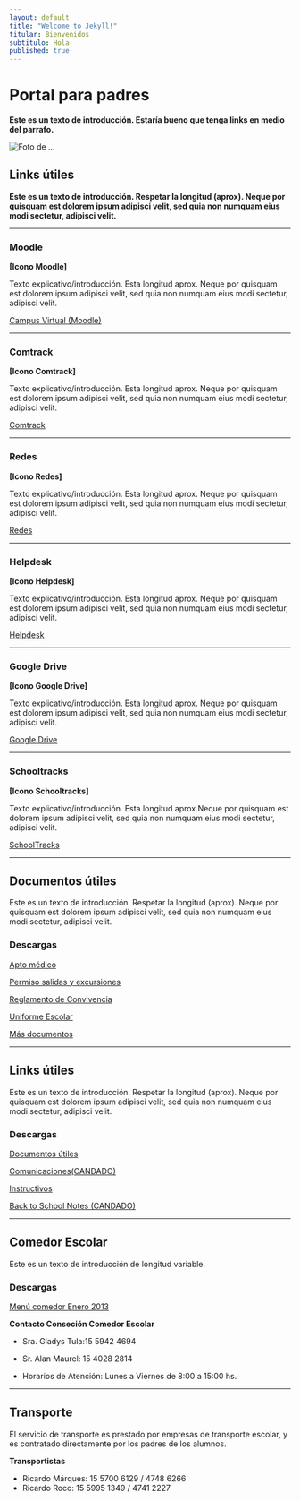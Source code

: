 ```yaml
---
layout: default
title: "Welcome to Jekyll!"
titular: Bienvenidos
subtitulo: Hola
published: true
---
```


# Portal para padres
 
**Este es un texto de introducción. Estaría bueno que tenga links en medio del parrafo.**

![Foto de ...](http://placeimg.com/720/300/people)

## Links útiles
**Este es un texto de introducción. Respetar la longitud (aprox). Neque por quisquam est dolorem ipsum adipisci velit, sed quia non numquam eius modi sectetur, adipisci velit.**


---

### Moodle
**[Icono Moodle]**

Texto explicativo/introducción. Esta longitud aprox. Neque por quisquam est dolorem ipsum adipisci velit, sed quia non numquam eius modi sectetur, adipisci velit.

[Campus Virtual (Moodle)]()

---

### Comtrack
**[Icono Comtrack]**

Texto explicativo/introducción. Esta longitud aprox. Neque por quisquam est dolorem ipsum adipisci velit, sed quia non numquam eius modi sectetur, adipisci velit.

[Comtrack]()

---

### Redes
**[Icono Redes]**

Texto explicativo/introducción. Esta longitud aprox. Neque por quisquam est dolorem ipsum adipisci velit, sed quia non numquam eius modi sectetur, adipisci velit.

[Redes]()

---

### Helpdesk
**[Icono Helpdesk]**

Texto explicativo/introducción. Esta longitud aprox. Neque por quisquam est dolorem ipsum adipisci velit, sed quia non numquam eius modi sectetur, adipisci velit.

[Helpdesk]()

---

### Google Drive
**[Icono Google Drive]**

Texto explicativo/introducción. Esta longitud aprox. Neque por quisquam est dolorem ipsum adipisci velit, sed quia non numquam eius modi sectetur, adipisci velit.

[Google Drive]()

---

### Schooltracks
**[Icono Schooltracks]**

Texto explicativo/introducción. Esta longitud aprox.Neque por quisquam est dolorem ipsum adipisci velit, sed quia non numquam eius modi sectetur, adipisci velit.

[SchoolTracks]()

---

## Documentos útiles

Este es un texto de introducción. Respetar la longitud (aprox). Neque por quisquam est dolorem ipsum adipisci velit, sed quia non numquam eius modi sectetur, adipisci velit.

### Descargas

[Apto médico]()

[Permiso salidas y excursiones]()

[Reglamento de Convivencia]()

[Uniforme Escolar]()

[Más documentos]()

---

## Links útiles

Este es un texto de introducción. Respetar la longitud (aprox). Neque por quisquam est dolorem ipsum adipisci velit, sed quia non numquam eius modi sectetur, adipisci velit.

### Descargas

[Documentos útiles]()

[Comunicaciones(CANDADO)]()

[Instructivos]()

[Back to School Notes (CANDADO)]()

---

## Comedor Escolar

Este es un texto de introducción de longitud variable.

### Descargas

[Menú comedor Enero 2013]()

**Contacto Conseción Comedor Escolar**

- Sra. Gladys Tula:15 5942 4694

- Sr. Alan Maurel: 15 4028 2814

- Horarios de Atención: Lunes a Viernes de 8:00 a 15:00 hs.

---

## Transporte

El servicio de transporte es prestado por empresas de transporte escolar, y es contratado directamente por los padres de los alumnos.

**Transportistas**

- Ricardo Márques: 15 5700 6129 / 4748 6266
- Ricardo Roco: 15 5995 1349 / 4741 2227